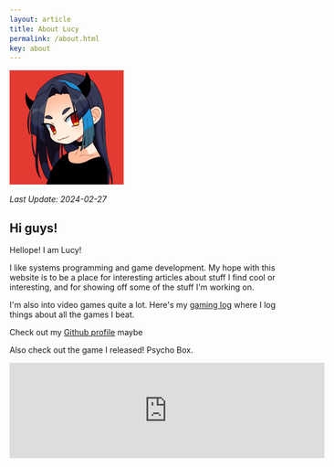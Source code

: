 ```yaml
---
layout: article
title: About Lucy
permalink: /about.html
key: about
---
```


![profile pic](./assets/lucy/cute-avatar.png)

*Last Update: 2024-02-27*

## Hi guys!

Hellope! I am Lucy!

I like systems programming and game development. My hope with this website is to be a place for interesting articles about stuff
I find cool or interesting, and for showing off some of the stuff I'm working on.

I'm also into video games quite a lot. Here's my [gaming log](/blog/gaming-log.html) where I log things about all the games I beat.

Check out my [Github profile](https://github.com/lucypero/) maybe

Also check out the game I released! Psycho Box.

<iframe frameborder="0" src="https://itch.io/embed/2366585?dark=true" width="552" height="167"><a href="https://lucypero.itch.io/psycho-box">Psycho Box by Lucy</a></iframe>
